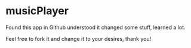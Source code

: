 # musicPlayer 

Found this app in Github understood it changed some stuff, learned a lot. 

Feel free to fork it and change it to your desires, thank you!
